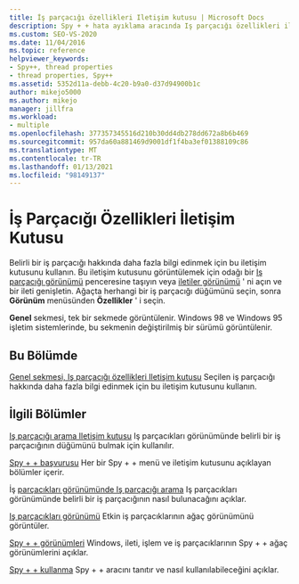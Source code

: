 ```yaml
---
title: İş parçacığı özellikleri Iletişim kutusu | Microsoft Docs
description: Spy + + hata ayıklama aracında Iş parçacığı özellikleri iletişim kutusu hakkında bilgi edinin. Belirli bir iş parçacığı hakkında daha fazla bilgi edinmek için bu iletişim kutusunu kullanın.
ms.custom: SEO-VS-2020
ms.date: 11/04/2016
ms.topic: reference
helpviewer_keywords:
- Spy++, thread properties
- thread properties, Spy++
ms.assetid: 5352d11a-debb-4c20-b9a0-d37d94900b1c
author: mikejo5000
ms.author: mikejo
manager: jillfra
ms.workload:
- multiple
ms.openlocfilehash: 377357345516d210b30dd4db278dd672a8b6b469
ms.sourcegitcommit: 957da60a881469d9001df1f4ba3ef01388109c86
ms.translationtype: MT
ms.contentlocale: tr-TR
ms.lasthandoff: 01/13/2021
ms.locfileid: "98149137"
---
```

# <a name="thread-properties-dialog-box"></a>İş Parçacığı Özellikleri İletişim Kutusu
Belirli bir iş parçacığı hakkında daha fazla bilgi edinmek için bu iletişim kutusunu kullanın. Bu iletişim kutusunu görüntülemek için odağı bir [Iş parçacığı görünümü](../debugger/threads-view.md) penceresine taşıyın veya [iletiler görünümü](../debugger/messages-view.md) ' ni açın ve bir ileti genişletin. Ağaçta herhangi bir iş parçacığı düğümünü seçin, sonra **Görünüm** menüsünden **Özellikler** ' i seçin.

 **Genel** sekmesi, tek bir sekmede görüntülenir. Windows 98 ve Windows 95 işletim sistemlerinde, bu sekmenin değiştirilmiş bir sürümü görüntülenir.

## <a name="in-this-section"></a>Bu Bölümde
 [Genel sekmesi, Iş parçacığı özellikleri Iletişim kutusu](../debugger/general-tab-thread-properties-dialog-box.md) Seçilen iş parçacığı hakkında daha fazla bilgi edinmek için bu iletişim kutusunu kullanın.

## <a name="related-sections"></a>İlgili Bölümler
 [Iş parçacığı arama Iletişim kutusu](../debugger/thread-search-dialog-box.md) Iş parçacıkları görünümünde belirli bir iş parçacığının düğümünü bulmak için kullanılır.

 [Spy + + başvurusu](../debugger/spy-increment-reference.md) Her bir Spy + + menü ve iletişim kutusunu açıklayan bölümler içerir.

 İş [parçacıkları görünümünde Iş parçacığı arama](../debugger/how-to-search-for-a-thread-in-threads-view.md) Iş parçacıkları görünümünde belirli bir iş parçacığının nasıl bulunacağını açıklar.

 [Iş parçacıkları görünümü](../debugger/threads-view.md) Etkin iş parçacıklarının ağaç görünümünü görüntüler.

 [Spy + + görünümleri](../debugger/spy-increment-views.md) Windows, ileti, işlem ve iş parçacıklarının Spy + + ağaç görünümlerini açıklar.

 [Spy + + kullanma](../debugger/using-spy-increment.md) Spy + + aracını tanıtır ve nasıl kullanılabileceğini açıklar.